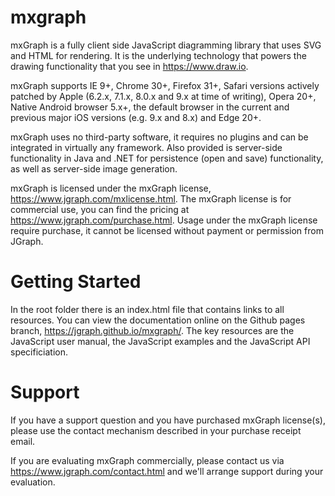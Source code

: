 mxgraph
=======

mxGraph is a fully client side JavaScript diagramming library that uses SVG and HTML for rendering. It is the underlying technology that powers the drawing functionality that you see in https://www.draw.io.

mxGraph supports IE 9+, Chrome 30+, Firefox 31+, Safari versions actively patched by Apple (6.2.x, 7.1.x, 8.0.x and 9.x at time of writing), Opera 20+, Native Android browser 5.x+, the default browser in the current and previous major iOS versions (e.g. 9.x and 8.x) and Edge 20+.

mxGraph uses no third-party software, it requires no plugins and can be integrated in virtually any framework. Also provided is server-side functionality in Java and .NET for persistence (open and save) functionality, as well as server-side image generation.

mxGraph is licensed under the mxGraph license, https://www.jgraph.com/mxlicense.html. The mxGraph license is for commercial use, you can find the pricing at https://www.jgraph.com/purchase.html. Usage under the mxGraph license require purchase, it cannot be licensed without payment or permission from JGraph.

Getting Started
===============

In the root folder there is an index.html file that contains links to all resources. You can view the documentation online on the Github pages branch, https://jgraph.github.io/mxgraph/. The key resources are the JavaScript user manual, the JavaScript examples and the JavaScript API specificiation.

Support
=======

If you have a support question and you have purchased mxGraph license(s), please use the contact mechanism described in your purchase receipt email.

If you are evaluating mxGraph commercially, please contact us via https://www.jgraph.com/contact.html and we'll arrange support during your evaluation.
